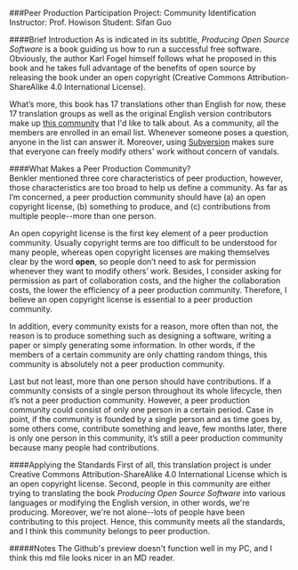###Peer Production Participation Project: Community Identification
Instructor: Prof. Howison
Student: Sifan Guo

####Brief Introduction
As is indicated in its subtitle, _Producing Open Source Software_ is a book guiding us how to run a successful free software. Obviously, the author Karl Fogel himself follows what he proposed in this book and he takes full advantage of the benefits of open source by releasing the book under an open copyright (Creative Commons
Attribution-ShareAlike 4.0 International License).

What’s more, this book has 17 translations other than English for now, these 17 translation groups as well as the original English version contributors make up [this community](https://producingoss.com) that I'd like to talk about. As a community, all the members are enrolled in an email list. Whenever someone poses a question, anyone in the list can answer it. Moreover, using [Subversion](http://subversion.apache.org) makes sure that everyone can freely modify others' work without concern of vandals.


####What Makes a Peer Production Community?  
Benkler mentioned three core characteristics of peer production, however, those characteristics are too broad to help us define a community. As far as I’m concerned, a peer production community should have (a) an open copyright license, (b) something to produce, and (c) contributions from multiple people--more than one person.

An open copyright license is the first key element of a peer production community. Usually copyright terms are too difficult to be understood for many people, whereas open copyright licenses are making themselves clear by the word **open**, so people don’t need to ask for permission whenever they want to modify others’ work. Besides, I consider asking for permission as part of collaboration costs, and the higher the collaboration costs, the lower the efficiency of a peer production community. Therefore, I believe an open copyright license is essential to a peer production community.

In addition, every community exists for a reason, more often than not, the reason is to produce something such as designing a software, writing a paper or simply generating some information. In other words, if the members of a certain community are only chatting random things, this community is absolutely not a peer production community.

Last but not least, more than one person should have contributions. If a community consists of a single person throughout its whole lifecycle, then it’s not a peer production community. However, a peer production community could consist of only one person in a certain period. Case in point, if the community is founded by a single person and as time goes by, some others come, contribute something and leave, few months later, there is only one person in this community, it’s still a peer production community because many people had contributions.

####Applying the Standards
First of all, this translation project is under Creative Commons
Attribution-ShareAlike 4.0 International License which is an open copyright license. Second, people in this community are either trying to translating the book _Producing Open Source Software_ into various languages or modifying the English version, in other words, we're producing. Moreover, we're not alone--lots of people have been contributing to this project. Hence, this community meets all the standards, and I think this community belongs to peer production.

#####Notes
The Github's preview doesn't function well in my PC, and I think this md file looks nicer in an MD reader.
